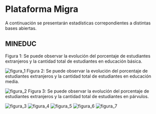 # Plataforma Migra
A continuación se presentarán estadísticas correpondientes a distintas bases abiertas.
## MINEDUC
Figura 1: Se puede observar la evolución del porcentaje de estudiantes extranjeros y la cantidad total de estudiantes en  educación básica.

![figura_1](https://github.com/NucleoMIGRA/Plataforma_privado/assets/154906172/a982f6ba-7092-4bfa-ade6-b823bc8055e3)
Figura 2: Se puede observar la evolución del porcentaje de estudiantes extranjeros y la cantidad total de estudiantes en  educación media.

![figura_2](https://github.com/NucleoMIGRA/Plataforma_privado/assets/154906172/2c09abdc-5520-471c-9c65-d479dfb8c0f1)
Figura 3: Se puede observar la evolución del porcentaje de estudiantes extranjeros y la cantidad total de estudiantes en  párvulos.

![figura_3](https://github.com/NucleoMIGRA/Plataforma_privado/assets/154906172/4a89a601-893f-46d7-af44-88787ebbbe42)
![figura_4](https://github.com/NucleoMIGRA/Plataforma_privado/assets/154906172/03203e6c-259f-4de7-8090-f540d443126d)
![figura_5](https://github.com/NucleoMIGRA/Plataforma_privado/assets/154906172/994cb77c-c715-4f3a-9edb-921b5b5160a9)
![figura_6](https://github.com/NucleoMIGRA/Plataforma_privado/assets/154906172/3b563940-51ab-42b3-a61d-f7e96dd4b56a)
![figura_7](https://github.com/NucleoMIGRA/Plataforma_privado/assets/154906172/9daa187a-e1ac-44a0-99dd-fc5a30d510c2)
